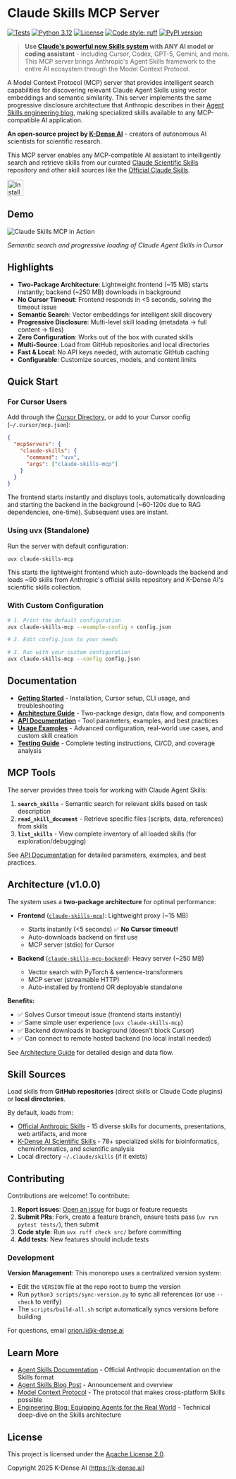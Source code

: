 # Claude Skills MCP Server

[![Tests](https://github.com/K-Dense-AI/claude-skills-mcp/actions/workflows/test.yml/badge.svg)](https://github.com/K-Dense-AI/claude-skills-mcp/actions/workflows/test.yml)
[![Python 3.12](https://img.shields.io/badge/python-3.12-blue.svg)](https://www.python.org/downloads/)
[![License](https://img.shields.io/badge/License-Apache%202.0-blue.svg)](https://opensource.org/licenses/Apache-2.0)
[![Code style: ruff](https://img.shields.io/badge/code%20style-ruff-000000.svg)](https://github.com/astral-sh/ruff)
[![PyPI version](https://badge.fury.io/py/claude-skills-mcp.svg?icon=si%3Apython)](https://badge.fury.io/py/claude-skills-mcp)

> **Use [Claude's powerful new Skills system](https://www.anthropic.com/news/skills) with ANY AI model or coding assistant** - including Cursor, Codex, GPT-5, Gemini, and more. This MCP server brings Anthropic's Agent Skills framework to the entire AI ecosystem through the Model Context Protocol.

A Model Context Protocol (MCP) server that provides intelligent search capabilities for discovering relevant Claude Agent Skills using vector embeddings and semantic similarity. This server implements the same progressive disclosure architecture that Anthropic describes in their [Agent Skills engineering blog](https://www.anthropic.com/engineering/equipping-agents-for-the-real-world-with-agent-skills), making specialized skills available to any MCP-compatible AI application.

**An open-source project by [K-Dense AI](https://k-dense.ai)** - creators of autonomous AI scientists for scientific research.

This MCP server enables any MCP-compatible AI assistant to intelligently search and retrieve skills from our curated [Claude Scientific Skills](https://github.com/K-Dense-AI/claude-scientific-skills) repository and other skill sources like the [Official Claude Skills](https://github.com/anthropics/skills).

<a href="https://cursor.com/en-US/install-mcp?name=claude-skills-mcp&config=eyJjb21tYW5kIjoidXZ4IGNsYXVkZS1za2lsbHMtbWNwIn0%3D">
  <img src="https://cursor.com/deeplink/mcp-install-light.svg" alt="Install MCP Server" style="height:36px;"/>
</a>

## Demo

![Claude Skills MCP in Action](docs/demo.gif)

*Semantic search and progressive loading of Claude Agent Skills in Cursor*

## Highlights

- **Two-Package Architecture**: Lightweight frontend (~15 MB) starts instantly; backend (~250 MB) downloads in background
- **No Cursor Timeout**: Frontend responds in <5 seconds, solving the timeout issue
- **Semantic Search**: Vector embeddings for intelligent skill discovery
- **Progressive Disclosure**: Multi-level skill loading (metadata → full content → files)
- **Zero Configuration**: Works out of the box with curated skills
- **Multi-Source**: Load from GitHub repositories and local directories
- **Fast & Local**: No API keys needed, with automatic GitHub caching
- **Configurable**: Customize sources, models, and content limits

## Quick Start

### For Cursor Users

Add through the [Cursor Directory](https://cursor.directory/mcp/claude-skills-mcp), or add to your Cursor config (`~/.cursor/mcp.json`):

```json
{
  "mcpServers": {
    "claude-skills": {
      "command": "uvx",
      "args": ["claude-skills-mcp"]
    }
  }
}
```

The frontend starts instantly and displays tools, automatically downloading and starting the backend in the background (~60-120s due to RAG dependencies, one-time). Subsequent uses are instant.

### Using uvx (Standalone)

Run the server with default configuration:

```bash
uvx claude-skills-mcp
```

This starts the lightweight frontend which auto-downloads the backend and loads ~90 skills from Anthropic's official skills repository and K-Dense AI's scientific skills collection.

### With Custom Configuration

```bash
# 1. Print the default configuration
uvx claude-skills-mcp --example-config > config.json

# 2. Edit config.json to your needs

# 3. Run with your custom configuration
uvx claude-skills-mcp --config config.json
```

## Documentation

- **[Getting Started](docs/getting-started.md)** - Installation, Cursor setup, CLI usage, and troubleshooting
- **[Architecture Guide](docs/architecture.md)** - Two-package design, data flow, and components
- **[API Documentation](docs/api.md)** - Tool parameters, examples, and best practices
- **[Usage Examples](docs/usage.md)** - Advanced configuration, real-world use cases, and custom skill creation
- **[Testing Guide](docs/testing.md)** - Complete testing instructions, CI/CD, and coverage analysis

## MCP Tools

The server provides three tools for working with Claude Agent Skills:

1. **`search_skills`** - Semantic search for relevant skills based on task description
2. **`read_skill_document`** - Retrieve specific files (scripts, data, references) from skills  
3. **`list_skills`** - View complete inventory of all loaded skills (for exploration/debugging)

See [API Documentation](docs/api.md) for detailed parameters, examples, and best practices.

## Architecture (v1.0.0)

The system uses a **two-package architecture** for optimal performance:

- **Frontend** ([`claude-skills-mcp`](https://pypi.org/project/claude-skills-mcp/)): Lightweight proxy (~15 MB)
  - Starts instantly (<5 seconds) ✅ **No Cursor timeout!**
  - Auto-downloads backend on first use
  - MCP server (stdio) for Cursor
  
- **Backend** ([`claude-skills-mcp-backend`](https://pypi.org/project/claude-skills-mcp-backend/)): Heavy server (~250 MB)
  - Vector search with PyTorch & sentence-transformers
  - MCP server (streamable HTTP)
  - Auto-installed by frontend OR deployable standalone

**Benefits:**
- ✅ Solves Cursor timeout issue (frontend starts instantly)
- ✅ Same simple user experience (`uvx claude-skills-mcp`)
- ✅ Backend downloads in background (doesn't block Cursor)
- ✅ Can connect to remote hosted backend (no local install needed)

See [Architecture Guide](docs/architecture.md) for detailed design and data flow.

## Skill Sources

Load skills from **GitHub repositories** (direct skills or Claude Code plugins) or **local directories**. 

By default, loads from:
- [Official Anthropic Skills](https://github.com/anthropics/skills) - 15 diverse skills for documents, presentations, web artifacts, and more
- [K-Dense AI Scientific Skills](https://github.com/K-Dense-AI/claude-scientific-skills) - 78+ specialized skills for bioinformatics, cheminformatics, and scientific analysis
- Local directory `~/.claude/skills` (if it exists)

## Contributing

Contributions are welcome! To contribute:

1. **Report issues**: [Open an issue](https://github.com/K-Dense-AI/claude-skills-mcp/issues) for bugs or feature requests
2. **Submit PRs**: Fork, create a feature branch, ensure tests pass (`uv run pytest tests/`), then submit
3. **Code style**: Run `uvx ruff check src/` before committing
4. **Add tests**: New features should include tests

### Development

**Version Management**: This monorepo uses a centralized version system:
- Edit the `VERSION` file at the repo root to bump the version
- Run `python3 scripts/sync-version.py` to sync all references (or use `--check` to verify)
- The `scripts/build-all.sh` script automatically syncs versions before building

For questions, email [orion.li@k-dense.ai](mailto:orion.li@k-dense.ai)

## Learn More

- [Agent Skills Documentation](https://docs.claude.com/en/docs/claude-code/skills) - Official Anthropic documentation on the Skills format
- [Agent Skills Blog Post](https://www.anthropic.com/news/skills) - Announcement and overview
- [Model Context Protocol](https://modelcontextprotocol.io/) - The protocol that makes cross-platform Skills possible
- [Engineering Blog: Equipping Agents for the Real World](https://www.anthropic.com/engineering/equipping-agents-for-the-real-world-with-agent-skills) - Technical deep-dive on the Skills architecture

## License

This project is licensed under the [Apache License 2.0](LICENSE).

Copyright 2025 K-Dense AI (https://k-dense.ai)
